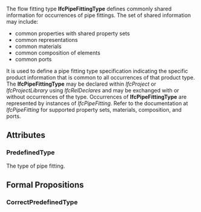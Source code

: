 The flow fitting type **IfcPipeFittingType** defines commonly shared information for occurrences of pipe fittings. The set of shared information may include:

* common properties with shared property sets
* common representations
* common materials
* common composition of elements
* common ports


<!-- end of short definition -->

It is used to define a pipe fitting type specification indicating the specific product information that is common to all occurrences of that product type. The **IfcPipeFittingType** may be declared within _IfcProject_ or _IfcProjectLibrary_ using _IfcRelDeclares_ and may be exchanged with or without occurrences of the type. Occurrences of **IfcPipeFittingType** are represented by instances of _IfcPipeFitting_. Refer to the documentation at _IfcPipeFitting_ for supported property sets, materials, composition, and ports.

## Attributes

### PredefinedType
The type of pipe fitting.

## Formal Propositions

### CorrectPredefinedType

